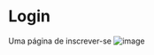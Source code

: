 # Login
Uma página de inscrever-se
![image](https://user-images.githubusercontent.com/108637883/216593546-deb6aed0-3aa1-474d-874d-74e0843559c3.png)
